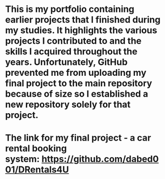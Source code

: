 # This is my portfolio containing earlier projects that I finished during my studies. It highlights the various projects I contributed to and the skills I acquired throughout the years. Unfortunately, GitHub prevented me from uploading my final project to the main repository because of size so I established a new repository solely for that project. 
# The link for my final project - a car rental booking system: https://github.com/dabed001/DRentals4U
